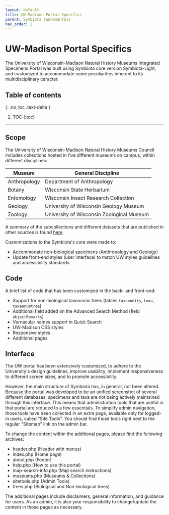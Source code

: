 ```yaml
---
layout: default
title: UW-Madison Portal Specifics
parent: Symbiota Fundamentals
nav_order: 2
---
```


# UW-Madison Portal Specifics

The University of Wisconsin-Madison Natural History Museums Integrated Specimens Portal was built using Symbiota core version Symbiota-Light, and customized to accommodate some peculiarities inherent to its multidisciplinary caracter.

## Table of contents
{: .no_toc .text-delta }

1. TOC
{:toc}

---

## Scope

The University of Wisconsin-Madison Natural History Museums Council includes collections hosted in five different museums on campus, within different disciplines:

Museum | General Discipline
-------|-------------------
Anthropology | Department of Anthropology
Botany | Wisconsin State Herbarium
Entomology | Wisconsin Insect Research Collection
Geology | University of Wisconsin Geology Museum
Zoology | University of Wisconsin Zoological Museum

A summary of the subcollections and different datasets that are published in other sources is found [here](https://arbolitoloco.github.io/uw2020/docs/uw-biodiversity-data-mgmt/).

Customizations to the Symbiota's core were made to:

- Accommodate non-biological specimens (Anthropology and Geology)
- Update front-end styles (user interface) to match UW styles guidelines and accessibility standards

## Code

A brief list of code that has been customized in the back- and front-end:

- Support for non-biological taxonomic trees (tables `taxonunits`, `taxa`, `taxaenumtree`)
- Additional field added on the Advanced Search Method (field `objectRemarks`)
- Vernacular names support in Quick Search
- UW-Madison CSS styles
- Responsive styles
- Additional pages

## Interface

The UW portal has been extensively customized, to adhere to the University's design guidelines, improve usability, implement responsiveness to different screen sizes, and to promote accessibility.

However, the main structure of Symbiota has, in general, not been altered. Because the portal was developed to be an unified screenshot of several different databases, specimens and taxa are not being actively maintained through this interface. This means that administration tools that are useful in that portal are reduced to a few essentials. To simplify admin navigation, those tools have been collected in an extra page, available only for logged-in users, called "Site Tools". You should find those tools right next to the regular "Sitemap" link on the admin bar.

To change the content within the additional pages, please find the following archives:

- header.php (Header with menus)
- index.php (Home page)
- about.php (Footer)
- help.php (How to use this portal)
- map-search-info.php (Map search instructions)
- museums.php (Museums & Collections)
- sitetools.php (Admin Tools)
- trees.php (Biological and Non-biological trees)

The additional pages include disclaimers, general information, and guidance for users. As an admin, it is also your responsibility to change/update the content in those pages as necessary.